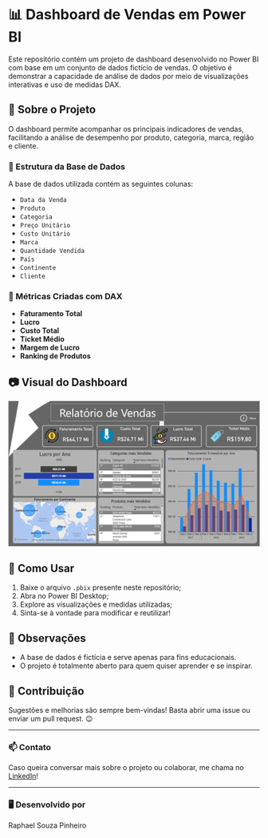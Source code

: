 # 📊 Dashboard de Vendas em Power BI

Este repositório contém um projeto de dashboard desenvolvido no Power BI com base em um conjunto de dados fictício de vendas. O objetivo é demonstrar a capacidade de análise de dados por meio de visualizações interativas e uso de medidas DAX.

## 📁 Sobre o Projeto

O dashboard permite acompanhar os principais indicadores de vendas, facilitando a análise de desempenho por produto, categoria, marca, região e cliente.

### 🧾 Estrutura da Base de Dados

A base de dados utilizada contém as seguintes colunas:

- `Data da Venda`
- `Produto`
- `Categoria`
- `Preço Unitário`
- `Custo Unitário`
- `Marca`
- `Quantidade Vendida`
- `País`
- `Continente`
- `Cliente`

### 🧠 Métricas Criadas com DAX

- **Faturamento Total**
- **Lucro**
- **Custo Total**
- **Ticket Médio**
- **Margem de Lucro**
- **Ranking de Produtos**

## 📷 Visual do Dashboard

![Visual do Dashboard](./Dashboard_vendas.png)

## 🔧 Como Usar

1. Baixe o arquivo `.pbix` presente neste repositório;
2. Abra no Power BI Desktop;
3. Explore as visualizações e medidas utilizadas;
4. Sinta-se à vontade para modificar e reutilizar!

## 📌 Observações

- A base de dados é fictícia e serve apenas para fins educacionais.
- O projeto é totalmente aberto para quem quiser aprender e se inspirar.

## 🤝 Contribuição

Sugestões e melhorias são sempre bem-vindas! Basta abrir uma issue ou enviar um pull request. 😉

---

### 📫 Contato

Caso queira conversar mais sobre o projeto ou colaborar, me chama no [LinkedIn](https://www.linkedin.com/in/raphael-pinheiro-b3062724b)!

---

### 🖥️ Desenvolvido por

Raphael Souza Pinheiro

